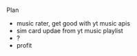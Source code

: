 Plan
- music rater, get good with yt music apis
- sim card updae from yt music playlist
- ?
- profit

<!---
bullywug-egoist/bullywug-egoist is a ✨ special ✨ repository because its `README.md` (this file) appears on your GitHub profile.
You can click the Preview link to take a look at your changes.
--->
